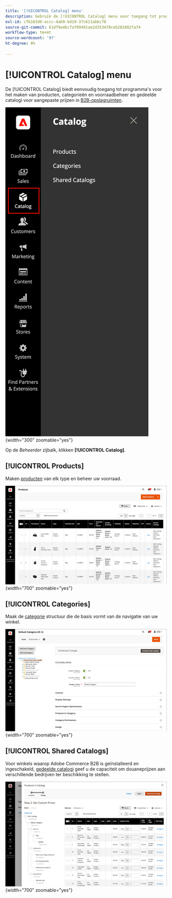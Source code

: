 ```yaml
---
title: '[!UICONTROL Catalog] menu'
description: Gebruik de [!UICONTROL Catalog] menu voor toegang tot programma's voor het maken van producten, categorieën en voorraadbeheer.
exl-id: cfb163d6-eccc-4ab9-bd19-37c611abbc78
source-git-commit: 61df9a4bcfaf09491ae2d353478ceb281082fa74
workflow-type: tm+mt
source-wordcount: '97'
ht-degree: 0%

---
```


# [!UICONTROL Catalog] menu

De [!UICONTROL Catalog] biedt eenvoudig toegang tot programma&#39;s voor het maken van producten, categorieën en voorraadbeheer en gedeelde catalogi voor aangepaste prijzen in [B2B-opslagruimten](https://experienceleague.adobe.com/docs/commerce-admin/b2b/introduction.html).

![Het menu Catalogus](./assets/admin-menu-catalog.png){width="300" zoomable="yes"}

Op de _Beheerder_ zijbalk, klikken **[!UICONTROL Catalog]**.

## [!UICONTROL Products]

Maken [producten](products-list.md) van elk type en beheer uw voorraad.

![Productraster](./assets/products-grid.png){width="700" zoomable="yes"}

## [!UICONTROL Categories]

Maak de [categorie](categories.md) structuur die de basis vormt van de navigatie van uw winkel.

![Categoriewerkruimte](./assets/category-workspace.png){width="700" zoomable="yes"}

## [!UICONTROL Shared Catalogs]

Voor winkels waarop Adobe Commerce B2B is geïnstalleerd en ingeschakeld, [gedeelde catalogi](https://experienceleague.adobe.com/docs/commerce-admin/b2b/shared-catalogs/catalog-shared.html) geef u de capaciteit om douaneprijzen aan verschillende bedrijven ter beschikking te stellen.

![Gedeelde catalogusproducten](./assets/shared-catalog-setup.png){width="700" zoomable="yes"}
